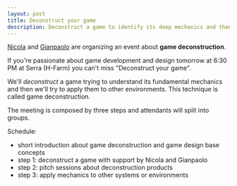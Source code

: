 ```yaml
---
layout: post
title: Deconstruct your game
description: Deconstruct a game to identify its deep mechanics and then reapply them to other environments.
---
```


[Nicola](https://twitter.com/breezeight) and [Gianpaolo](https://twitter.com/GianpyGreco) are organizing an event about **game deconstruction**.

If you're passionate about game development and design tomorrow at 6:30 PM at Serra (H-Farm) you can't miss "Deconstruct your game".

We'll *deconstruct* a game trying to understand its fundamental mechanics and then we'll try to apply them to other environments. This technique is called game deconstruction.

The meeting is composed by three steps and attendants will split into groups.

Schedule:

* short introduction about game deconstruction and game design base concepts
* step 1: deconstruct a game with support by Nicola and Gianpaolo
* step 2: pitch sessions about deconstruction products
* step 3: apply mechanics to other systems or environments